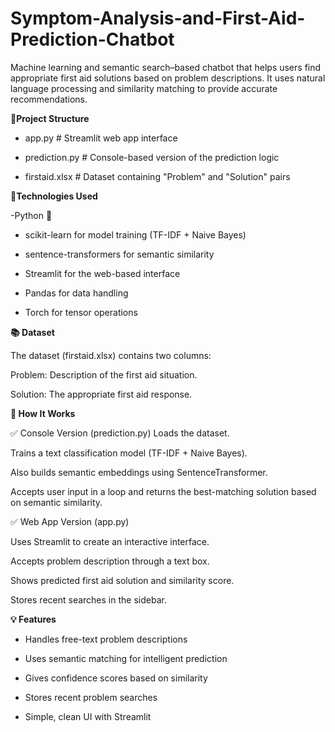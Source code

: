 # Symptom-Analysis-and-First-Aid-Prediction-Chatbot

Machine learning and semantic search–based chatbot that helps users find appropriate first aid solutions based on problem descriptions. It uses natural language processing and similarity matching to provide accurate recommendations.

__📁Project Structure__

- app.py               # Streamlit web app interface

- prediction.py        # Console-based version of the prediction logic

- firstaid.xlsx        # Dataset containing "Problem" and "Solution" pairs


__🧠Technologies Used__

-Python 🐍

- scikit-learn for model training (TF-IDF + Naive Bayes)

- sentence-transformers for semantic similarity

- Streamlit for the web-based interface

- Pandas for data handling

- Torch for tensor operations


__📚 Dataset__

The dataset (firstaid.xlsx) contains two columns:

Problem: Description of the first aid situation.

Solution: The appropriate first aid response.


__🚀 How It Works__

✅ Console Version (prediction.py)
Loads the dataset.

Trains a text classification model (TF-IDF + Naive Bayes).

Also builds semantic embeddings using SentenceTransformer.

Accepts user input in a loop and returns the best-matching solution based on semantic similarity.

✅ Web App Version (app.py)

Uses Streamlit to create an interactive interface.

Accepts problem description through a text box.

Shows predicted first aid solution and similarity score.

Stores recent searches in the sidebar.


__💡 Features__

- Handles free-text problem descriptions

- Uses semantic matching for intelligent prediction

- Gives confidence scores based on similarity

- Stores recent problem searches

- Simple, clean UI with Streamlit

